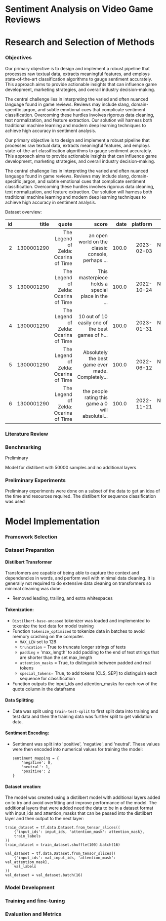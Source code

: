 # Sentiment Analysis on Video Game Reviews

# Research and Selection of Methods
### Objectives
Our primary objective is to design and implement a robust pipeline that processes raw textual data, extracts meaningful features, and employs state-of-the-art classification algorithms to gauge sentiment accurately. This approach aims to provide actionable insights that can influence game development, marketing strategies, and overall industry decision-making.

The central challenge lies in interpreting the varied and often nuanced language found in game reviews. Reviews may include slang, domain-specific jargon, and subtle emotional cues that complicate sentiment classification. Overcoming these hurdles involves rigorous data cleaning, text normalization, and feature extraction. Our solution will harness both traditional machine learning and modern deep learning techniques to achieve high accuracy in sentiment analysis.

Our primary objective is to design and implement a robust pipeline that processes raw textual data, extracts meaningful features, and employs state-of-the-art classification algorithms to gauge sentiment accurately. This approach aims to provide actionable insights that can influence game development, marketing strategies, and overall industry decision-making.

The central challenge lies in interpreting the varied and often nuanced language found in game reviews. Reviews may include slang, domain-specific jargon, and subtle emotional cues that complicate sentiment classification. Overcoming these hurdles involves rigorous data cleaning, text normalization, and feature extraction. Our solution will harness both traditional machine learning and modern deep learning techniques to achieve high accuracy in sentiment analysis.



Dataset overview:

|   id |      title |                                quote |                                             score |  date |   platform |      author | publicationName | review_type |      |
| ---: | ---------: | -----------------------------------: | ------------------------------------------------: | ----: | ---------: | ----------: | --------------: | ----------: | ---- |
|    2 | 1300001290 | The Legend of Zelda: Ocarina of Time | an open world on the classic console, perhaps ... | 100.0 | 2023-02-03 | Nintendo 64 |      aaronnmp96 |         NaN | user |
|    3 | 1300001290 | The Legend of Zelda: Ocarina of Time | This masterpiece holds a special place in the ... | 100.0 | 2022-10-24 | Nintendo 64 | AmadouIraklidis |         NaN | user |
|    4 | 1300001290 | The Legend of Zelda: Ocarina of Time | 10 out of 10 easily one of the best games of h... | 100.0 | 2023-01-31 | Nintendo 64 |          slushy |         NaN | user |
|    5 | 1300001290 | The Legend of Zelda: Ocarina of Time | Absolutely the best game ever made. Completely... | 100.0 | 2022-06-12 | Nintendo 64 |      Konnor1224 |         NaN | user |
|    6 | 1300001290 | The Legend of Zelda: Ocarina of Time | the people rating this game a 0 will absolutel... | 100.0 | 2022-11-21 | Nintendo 64 |   Pokemandeluxe |             |      |


### Literature Review
### Benchmarking
Preliminary 

Model for distilbert with 50000 samples and no additional layers
### Preliminary Experiments
Preliminary experiments were done on a subset of the data to get an idea of the time and resources required. The distilbert for sequence classification was used 
# Model Implementation
### Framework Selection
### Dataset Preparation
#### Distilbert Transformer
Transfomers are capable of being able to capture the context and dependencies in words, and perform well with minimal data cleaning. It is generally not required to do extensive data cleaning on transformers so minimal cleaning was done:

- Removed leading, trailing, and extra whitespaces

#### Tokenization:

- `Distilbert-base-uncased` tokenizer was loaded and implemented to tokenize the text data for model training
- Function `tokenize_optimized` to tokenize data in batches to avoid memory crashing on the computer.
  - `MAX_LEN` set to 128
  - `truncation` = True to truncate longer strings of texts
  - `padding` = 'max_length' to add padding to the end of text strings that are shorter than the set max_length
  - `attention_masks` = True, to distinguish between padded and real tokens
  - `special_tokens`= True, to add tokens [CLS, SEP] to distinguish each sequence for classification
- Function outputs the input_ids and attention_masks for each row of the quote column in the dataframe

#### Data Splitting

- Data was split using `train-test-split` to first split data into training and test data and then the training data was further split to get validation data.

#### Sentiment Encoding:

- Sentiment was split into 'positive', 'negative', and 'neutral'. These values were then encoded into numerical values for training the model:

  ```
  sentiment_mapping = {
      'negative': 0,
      'neutral': 1,
      'positive': 2
  }
  ```



#### Dataset creation:

The model was created using a distilbert model with additional layers added on to try and avoid overfitting and improve performance of the model. The additional layers that were added need the data to be in a dataset format with input_ids and attention_masks that can be passed into the distilbert layer and then output to the next layer:

```
train_dataset = tf.data.Dataset.from_tensor_slices((
    {'input_ids': input_ids, 'attention_mask': attention_mask},
    train_labels
))
train_dataset = train_dataset.shuffle(100).batch(16)
```

```
val_dataset = tf.data.Dataset.from_tensor_slices((
    {'input_ids': val_input_ids, 'attention_mask': val_attention_mask},
    val_labels
))
val_dataset = val_dataset.batch(16)
```


### Model Development
### Training and fine-tuning
### Evaluation and Metrics
